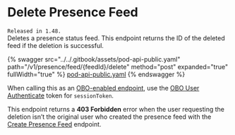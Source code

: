 # Delete Presence Feed

`Released in 1.48.`\
Deletes a presence status feed. This endpoint returns the ID of the deleted feed if the deletion is successful.

{% swagger src="../../.gitbook/assets/pod-api-public.yaml" path="/v1/presence/feed/{feedId}/delete" method="post" expanded="true" fullWidth="true" %}
[pod-api-public.yaml](../../.gitbook/assets/pod-api-public.yaml)
{% endswagger %}

When calling this as an [OBO-enabled endpoint](../apps-on-behalf-of-obo/), use the [OBO User Authenticate](../apps-on-behalf-of-obo/obo-rsa-user-authentication-by-user-id.md) token for `sessionToken`.

This endpoint returns a **403 Forbidden** error when the user requesting the deletion isn’t the original user who created the presence feed with the [Create Presence Feed](create-presence-feed.md) endpoint.
